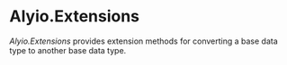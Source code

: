 # Alyio.Extensions

*Alyio.Extensions* provides extension methods for converting a base data type to another base data type.
